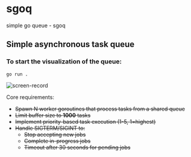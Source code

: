 # sgoq
simple go queue - sgoq

## Simple asynchronous task queue

### To start the visualization of the queue:
```go run .```

![screen-record](https://github.com/clarkreiz/sgoq/blob/main/screen2.gif)

Core requirements:

- ~~Spawn N worker goroutines that process tasks from a shared queue~~
- ~~Limit buffer size to **1000** tasks~~
- ~~Implement priority-based task execution (1-5, 1=highest)~~
- ~~Handle SIGTERM/SIGINT to:~~
    - ~~Stop accepting new jobs~~
    - ~~Complete in-progress jobs~~
    - ~~Timeout after 30 seconds for pending jobs~~
